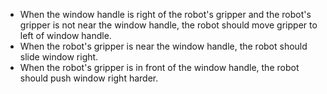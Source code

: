 

- When the window handle is right of the robot's gripper and the robot's gripper is not near the window handle, the robot should move gripper to left of window handle.
- When the robot's gripper is near the window handle, the robot should slide window right.
- When the robot's gripper is in front of the window handle, the robot should push window right harder.